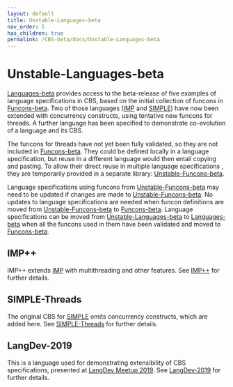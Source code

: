 ```yaml
---
layout: default
title: Unstable-Languages-beta
nav_order: 5
has_children: true
permalink: /CBS-beta/docs/Unstable-Languages-beta
---
```


Unstable-Languages-beta
=======================

[Languages-beta] provides access to the beta-release of five examples of
language specifications in CBS, based on the initial collection of funcons in
[Funcons-beta]. Two of those languages ([IMP] and [SIMPLE]) have now been
extended with concurrency constructs, using tentative new funcons for threads.
A further language has been specified to demonstrate co-evolution of a language
and its CBS.

The funcons for threads have not yet been fully validated, so they are not
included in [Funcons-beta]. They could be defined locally in a language
specification, but reuse in a different language would then entail copying and
pasting. To allow their direct reuse in multiple language specifications , they
are temporarily provided in a separate library: [Unstable-Funcons-beta].

Language specifications using funcons from [Unstable-Funcons-beta] may need to
be updated if changes are made to [Unstable-Funcons-beta]. No updates to language
specifications are needed when funcon definitions are moved from
[Unstable-Funcons-beta] to [Funcons-beta]. Language specifications can be moved
from [Unstable-Languages-beta] to [Languages-beta] when all the funcons used in
them have been validated and moved to [Funcons-beta].

IMP++
-----

IMP++ extends [IMP] with multithreading and other features. See [IMP++] for
further details.

SIMPLE-Threads
--------------

The original CBS for [SIMPLE] omits concurrency constructs, which are added here.
See [SIMPLE-Threads] for further details.

LangDev-2019
------------

This is a language used for demonstrating extensibility of CBS specifications,
presented at [LangDev Meetup 2019]. See [LangDev-2019] for further details.

[Funcons-beta]: /CBS-beta/docs/Funcons-beta

[Unstable-Funcons-beta]: /CBS-beta/docs/Unstable-Funcons-beta

[Languages-beta]: /CBS-beta/docs/Languages-beta

[Unstable-Languages-beta]: .

[IMP++]: IMP-PLus-Plus

[IMP]: /CBS-beta/docs/Languages-beta/IMP

[SIMPLE-Threads]: SIMPLE-Threads

[SIMPLE]: /CBS-beta/docs/Languages-beta/SIMPLE

[LangDev-2019]: LangDev-2019

[LangDev Meetup 2019]: http://langdevcon.org "HOME PAGE"
